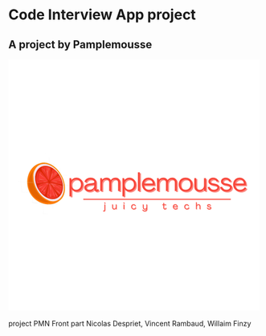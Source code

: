 # Code Interview App project

## A project by Pamplemousse 

![Pamplemousse Logo](/assets/pamplemousseLogo.png)

project PMN Front part Nicolas Despriet, Vincent Rambaud, Willaim Finzy

